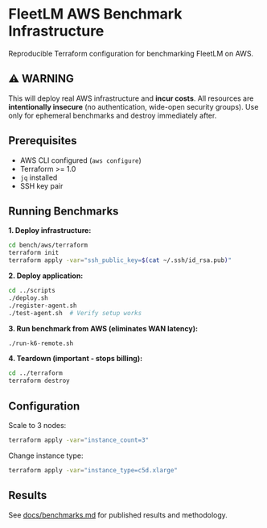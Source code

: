 # FleetLM AWS Benchmark Infrastructure

Reproducible Terraform configuration for benchmarking FleetLM on AWS.

## ⚠️ WARNING

This will deploy real AWS infrastructure and **incur costs**. All resources are **intentionally insecure** (no authentication, wide-open security groups). Use only for ephemeral benchmarks and destroy immediately after.

## Prerequisites

- AWS CLI configured (`aws configure`)
- Terraform >= 1.0
- `jq` installed
- SSH key pair

## Running Benchmarks

**1. Deploy infrastructure:**

```bash
cd bench/aws/terraform
terraform init
terraform apply -var="ssh_public_key=$(cat ~/.ssh/id_rsa.pub)"
```

**2. Deploy application:**

```bash
cd ../scripts
./deploy.sh
./register-agent.sh
./test-agent.sh  # Verify setup works
```

**3. Run benchmark from AWS (eliminates WAN latency):**

```bash
./run-k6-remote.sh
```

**4. Teardown (important - stops billing):**

```bash
cd ../terraform
terraform destroy
```

## Configuration

Scale to 3 nodes:
```bash
terraform apply -var="instance_count=3"
```

Change instance type:
```bash
terraform apply -var="instance_type=c5d.xlarge"
```

## Results

See [docs/benchmarks.md](../../docs/benchmarks.md) for published results and methodology.
